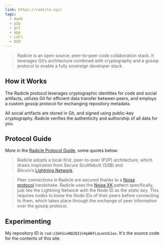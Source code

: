 ```yaml
---
link: https://radicle.xyz/
tags:
  - dweb
  - p2p
  - git
  - app
  - LoFi
  - DID
---
```

> Radicle is an open source, peer-to-peer code collaboration stack. It leverages Git’s architecture combined with cryptography and a gossip protocol to enable a fully sovereign developer stack.
## How it Works

The Radicle protocol leverages cryptographic identities for code and social artifacts, utilizes Git for efficient data transfer between peers, and employs a custom gossip protocol for exchanging repository metadata.

All social artifacts are stored in Git, and signed using public-key cryptography. Radicle verifies the authenticity and authorship of all data for you.

## Protocol Guide

More in the [Radicle Protocol Guide](https://radicle.xyz/guides/protocol), some quotes below:

> Radicle adopts a local-first, peer-to-peer (P2P) architecture, which draws inspiration from Secure Scuttlebutt (SSB) and Bitcoin’s [Lightning Network](https://en.wikipedia.org/wiki/Lightning_Network).

> Peer connections in Radicle are secured thanks to a [Noise protocol](http://www.noiseprotocol.org/noise.html) handshake. Radicle uses the [Noise XK](https://noiseexplorer.com/patterns/XK/) pattern specifically, just like the Lightning Network with the Node ID as the _static key_. This requires nodes to know the Node IDs of their peers before connecting to them, which takes place through the exchange of peer information over the gossip protocol.

## Experimenting

My repository ID is `rad:z2mhGieNQ2Q22sHpW6FLoLmnUS1ax`. It's the source code for the contents of this site.